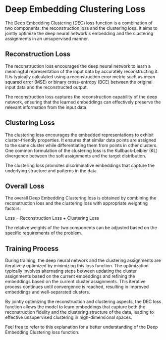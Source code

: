 # Deep Embedding Clustering Loss

The Deep Embedding Clustering (DEC) loss function is a combination of two components: the reconstruction loss and the clustering loss. It aims to jointly optimize the deep neural network's embedding and the clustering assignments in an unsupervised manner.

## Reconstruction Loss

The reconstruction loss encourages the deep neural network to learn a meaningful representation of the input data by accurately reconstructing it. It is typically calculated using a reconstruction error metric such as mean squared error (MSE) or binary cross-entropy (BCE) between the original input data and the reconstructed output.

The reconstruction loss captures the reconstruction capability of the deep network, ensuring that the learned embeddings can effectively preserve the relevant information from the input data.

## Clustering Loss

The clustering loss encourages the embedded representations to exhibit cluster-friendly properties. It ensures that similar data points are assigned to the same cluster while differentiating them from points in other clusters. One common formulation of the clustering loss is the Kullback-Leibler (KL) divergence between the soft assignments and the target distribution.

The clustering loss promotes discriminative embeddings that capture the underlying structure and patterns in the data.

## Overall Loss

The overall Deep Embedding Clustering loss is obtained by combining the reconstruction loss and the clustering loss with appropriate weighting factors:

Loss = Reconstruction Loss + Clustering Loss

The relative weights of the two components can be adjusted based on the specific requirements of the problem.

## Training Process

During training, the deep neural network and the clustering assignments are iteratively optimized by minimizing this loss function. The optimization typically involves alternating steps between updating the cluster assignments based on the current embeddings and refining the embeddings based on the current cluster assignments. This iterative process continues until convergence is reached, resulting in improved embeddings and well-separated clusters.

By jointly optimizing the reconstruction and clustering aspects, the DEC loss function allows the model to learn embeddings that capture both the reconstruction fidelity and the clustering structure of the data, leading to effective unsupervised clustering in high-dimensional spaces.

Feel free to refer to this explanation for a better understanding of the Deep Embedding Clustering loss function.
